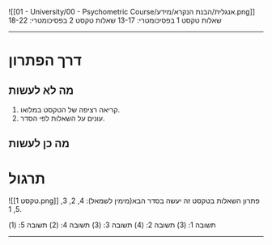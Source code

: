 ![[01 - University/00 - Psychometric Course/אנגלית/הבנת הנקרא/מידע.png]]
שאלות טקסט 1 בפסיכומטרי: 13-17
שאלות טקסט 2 בפסיכומטרי: 18-22
***
# דרך הפתרון
## מה לא לעשות
1. קריאה רציפה של הטקסט במלואו.
2. עונים על השאלות לפי הסדר.

## מה כן לעשות

# תרגול
![[טקסט 1.png]]
פתרון השאלות בטקסט זה יעשה בסדר הבא(מימין לשמאל): 4, 2, 3, 5, 1.

תשובה 1: (3)
תשובה 2: (4)
תשובה 3: (3)
תשובה 4: (2)
תשובה 5: (1)
***
